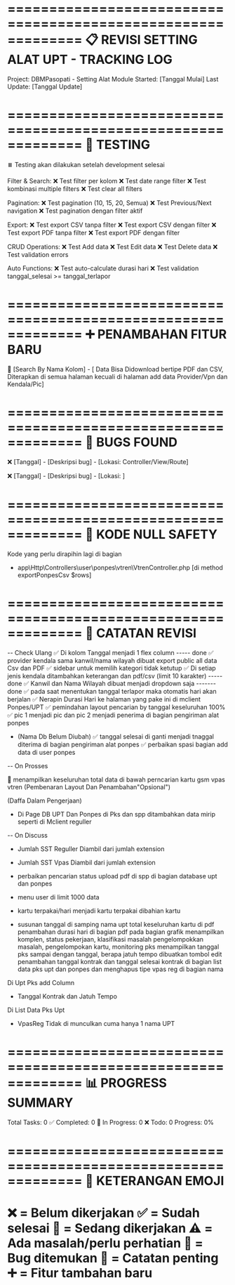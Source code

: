 =============================================================
📋 REVISI SETTING ALAT UPT - TRACKING LOG
=============================================================
Project: DBMPasopati - Setting Alat Module
Started: [Tanggal Mulai]
Last Update: [Tanggal Update]

=============================================================
🧪 TESTING
=============================================================
⏸️ Testing akan dilakukan setelah development selesai

Filter & Search:
❌ Test filter per kolom
❌ Test date range filter
❌ Test kombinasi multiple filters
❌ Test clear all filters

Pagination:
❌ Test pagination (10, 15, 20, Semua)
❌ Test Previous/Next navigation
❌ Test pagination dengan filter aktif

Export:
❌ Test export CSV tanpa filter
❌ Test export CSV dengan filter
❌ Test export PDF tanpa filter
❌ Test export PDF dengan filter

CRUD Operations:
❌ Test Add data
❌ Test Edit data
❌ Test Delete data
❌ Test validation errors

Auto Functions:
❌ Test auto-calculate durasi hari
❌ Test validation tanggal_selesai >= tanggal_terlapor

=============================================================
➕ PENAMBAHAN FITUR BARU
=============================================================
🔄 [Search By Nama Kolom] - [ Data Bisa Didownload bertipe PDF dan CSV, Diterapkan di semua halaman kecuali di halaman add data Provider/Vpn dan Kendala/Pic]

=============================================================
🐛 BUGS FOUND
=============================================================

❌ [Tanggal] - [Deskripsi bug] - [Lokasi: Controller/View/Route]

❌ [Tanggal] - [Deskripsi bug] - [Lokasi: ]



=============================================================
📝 KODE NULL SAFETY
=============================================================

Kode yang perlu dirapihin lagi di bagian 
- app\Http\Controllers\user\ponpes\vtren\VtrenController.php [di method exportPonpesCsv $rows]




=============================================================
📝 CATATAN REVISI
=============================================================






-- Check Ulang
✅ Di kolom Tanggal menjadi 1 flex column ----- done
✅ provider kendala  sama kanwil/nama wilayah dibuat export public all data Csv dan PDF
✅ sidebar untuk memilih kategori tidak ketutup
✅ Di setiap jenis kendala ditambahkan keterangan dan pdf/csv (limit 10 karakter) ----- done 
✅ Kanwil dan Nama Wilayah dibuat menjadi dropdown saja ------- done
✅ pada saat menentukan tanggal terlapor maka otomatis hari akan berjalan 
✅ Nerapin Durasi Hari ke halaman yang pake ini di mclient Ponpes/UPT
✅ pemindahan layout pencarian by tanggal keseluruhan 100%
✅ pic 1 menjadi pic dan pic 2 menjadi penerima di bagian pengiriman alat ponpes 
- (Nama Db Belum Diubah)
✅ tanggal selesai di ganti menjadi tnaggal diterima di bagian pengiriman alat ponpes
✅ perbaikan spasi bagian add data di user ponpes



-- On Prosses


🔄 menampilkan keseluruhan total data di bawah perncarian kartu gsm vpas vtren
   (Pembenaran Layout Dan Penambahan"Opsional")

(Daffa Dalam Pengerjaan)
- Di Page DB UPT Dan Ponpes di Pks dan spp ditambahkan data mirip seperti di Mclient reguller 





-- On Discuss
- Jumlah SST Reguller Diambil dari jumlah extension
- Jumlah SST Vpas Diambil dari jumlah extension
- perbaikan pencarian status upload pdf di spp di bagian database upt dan ponpes
- menu user di limit 1000 data  


- kartu terpakai/hari menjadi kartu terpakai dibahian kartu
- susunan tanggal di samping nama upt
total keseluruhan kartu di pdf
penambahan durasi hari di bagian pdf 
pada bagian grafik menampilkan komplen, status pekerjaan, klasifikasi masalah pengelompokkan masalah, pengelompokan kartu, monitoring pks menampilkan tanggal pks sampai dengan tanggal, berapa jatuh tempo
dibuatkan tombol edit penambahan tanggal kontrak dan tanggal selesai kontrak di bagian list data pks upt dan ponpes dan menghapus tipe vpas reg di bagian nama




Di Upt Pks
add Column

- Tanggal Kontrak dan Jatuh Tempo

Di List Data Pks Upt
- VpasReg Tidak di munculkan cuma hanya 1 nama UPT







=============================================================
📊 PROGRESS SUMMARY
=============================================================
Total Tasks: 0
✅ Completed: 0
🔄 In Progress: 0
❌ Todo: 0
Progress: 0%

=============================================================
📌 KETERANGAN EMOJI
=============================================================
❌ = Belum dikerjakan
✅ = Sudah selesai
🔄 = Sedang dikerjakan
⚠️ = Ada masalah/perlu perhatian
🐛 = Bug ditemukan
📝 = Catatan penting
➕ = Fitur tambahan baru
=============================================================
